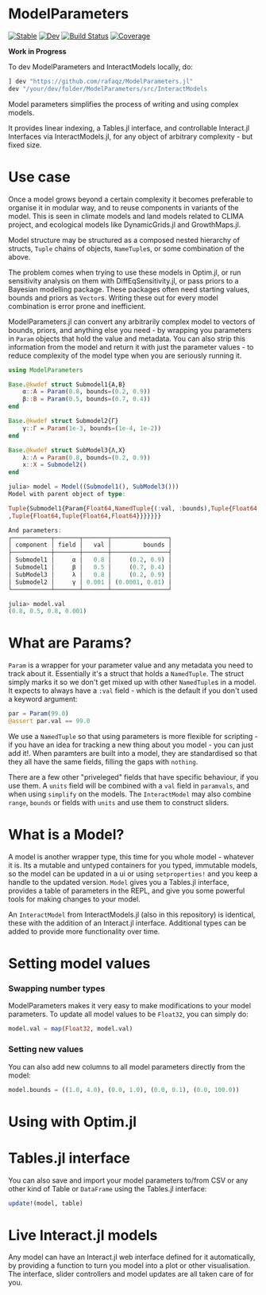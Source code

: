 # ModelParameters

[![Stable](https://img.shields.io/badge/docs-stable-blue.svg)](https://rafaqz.github.io/ModelParameters.jl/stable)
[![Dev](https://img.shields.io/badge/docs-dev-blue.svg)](https://rafaqz.github.io/ModelParameters.jl/dev)
[![Build Status](https://travis-ci.com/rafaqz/ModelParameters.jl.svg?branch=master)](https://travis-ci.com/rafaqz/ModelParameters.jl)
[![Coverage](https://codecov.io/gh/rafaqz/ModelParameters.jl/branch/master/graph/badge.svg)](https://codecov.io/gh/rafaqz/ModelParameters.jl)

**Work in Progress**

To dev ModelParameters and InteractModels locally, do:

```julia
] dev "https://github.com/rafaqz/ModelParameters.jl"
dev "/your/dev/folder/ModelParameters/src/InteractModels
```

Model parameters simplifies the process of writing and using complex models. 

It provides linear indexing, a Tables.jl interface, and controllable Interact.jl
Interfaces via InteractModels.jl, for any object of arbitrary complexity - but
fixed size.

# Use case

Once a model grows beyond a certain complexity it becomes preferable to organise
it in modular way, and to reuse components in variants of the model. This is
seen in climate models and land models related to CLIMA project, and ecological
models like DynamicGrids.jl and GrowthMaps.jl.

Model structure may be structured as a composed nested hierarchy of structs,
`Tuple` chains of objects, `NameTuple`s, or some combination of the above.

The problem comes when trying to use these models in Optim.jl, or run
sensitivity analysis on them with DiffEqSensitivity.jl, or pass priors to a
Bayesian modelling package. These packages often need starting values, bounds
and priors as `Vector`s. Writing these out for every model combination is error
prone and inefficient.

ModelParameters.jl can convert any arbitrarily complex model to vectors of
bounds, priors, and anything else you need - by wrapping you parameters in
`Param` objects that hold the value and metadata. You can also strip this
information from the model and return it with just the parameter values - to
reduce complexity of the model type when you are seriously running it.

```julia
using ModelParameters

Base.@kwdef struct Submodel1{A,B}
    α::A = Param(0.8, bounds=(0.2, 0.9))
    β::B = Param(0.5, bounds=(0.7, 0.4))
end

Base.@kwdef struct Submodel2{Γ}
    γ::Γ = Param(1e-3, bounds=(1e-4, 1e-2))
end

Base.@kwdef struct SubModel3{Λ,X}
    λ::Λ = Param(0.8, bounds=(0.2, 0.9))
    x::X = Submodel2()
end

julia> model = Model((Submodel1(), SubModel3()))
Model with parent object of type: 

Tuple{Submodel1{Param{Float64,NamedTuple{(:val, :bounds),Tuple{Float64,Tuple{Float64,Float64}}}},Param{Float64,NamedTuple{(:val, :bounds),Tuple{Float64,Tuple{Float64,Float64}}}}},SubModel3{Param{Float64,NamedTuple{(:val, :bounds),Tuple{Float64,Tuple{Float64,Float64}}}},Submodel2{Param{Float64,NamedTuple{(:val, :bounds)
,Tuple{Float64,Tuple{Float64,Float64}}}}}}}

And parameters:
┌───────────┬───────┬───────┬────────────────┐
│ component │ field │   val │         bounds │
├───────────┼───────┼───────┼────────────────┤
│ Submodel1 │     α │   0.8 │     (0.2, 0.9) │
│ Submodel1 │     β │   0.5 │     (0.7, 0.4) │
│ SubModel3 │     λ │   0.8 │     (0.2, 0.9) │
│ Submodel2 │     γ │ 0.001 │ (0.0001, 0.01) │
└───────────┴───────┴───────┴────────────────┘

julia> model.val
(0.8, 0.5, 0.8, 0.001)
```

# What are Params?

`Param` is a wrapper for your parameter value and any metadata you need to track
about it. Essentially it's a struct that holds a `NamedTuple`. The struct simply
marks it so we don't get mixed up with other `NamedTuple`s in a model. It
expects to always have a `:val` field - which is the default if you don't used
a keyword argument:

```julia
par = Param(99.0)
@assert par.val == 99.0
```

We use a `NamedTuple` so that using parameters is more flexible for scripting -
if you have an idea for tracking a new thing about you model - you can just add
it!. When paramters are built into a model, they are standardised so that they
all have the same fields, filling the gaps with `nothing`. 

There are a few other "priveleged" fields that have specific behaviour, if you
use them. A `units` field will be combined with a `val` field in `paramvals`,
and when using `simplify` on the models. The `InteractModel` may also combine
`range`, `bounds` or fields with `units` and use them to construct sliders.


# What is a Model?

A model is another wrapper type, this time for you whole model - whatever it is.
Its a mutable and untyped containers for you typed, immutable models, so the
model can be updated in a ui or using `setproperties!` and you keep a handle to
the updated version. `Model` gives you a Tables.jl interface, provides a table
of parameters in the REPL, and give you some powerful tools for making changes
to your model.

An `InteractModel` from InteractModels.jl (also in this repository) is
identical, these with the addition of an Interact.jl interface. Additional types
can be added to provide more functionality over time.

# Setting model values 

### Swapping number types

ModelParameters makes it very easy to make modifications to your model
parameters. To update all model values to be `Float32`, you can simply do: 

```julia
model.val = map(Float32, model.val)
```

### Setting new values

You can also add new columns to all model parameters directly from the model:

```julia
model.bounds = ((1.0, 4.0), (0.0, 1.0), (0.0, 0.1), (0.0, 100.0))
```

# Using with Optim.jl


# Tables.jl interface

You can also save and import your model parameters to/from CSV or any other kind
of Table or `DataFrame` using the Tables.jl interface:

```julia
update!(model, table)
```

# Live Interact.jl models

Any model can have an Interact.jl web interface defined for it automatically, by
providing a function to turn you model into a plot or other visualisation. The
interface, slider controllers and model updates are all taken care of for you.
